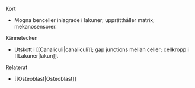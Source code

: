 Kort
- Mogna benceller inlagrade i lakuner; upprätthåller matrix; mekanosensorer.

Kännetecken
- Utskott i [[Canaliculi|canaliculi]]; gap junctions mellan celler; cellkropp i [[Lakuner|lakun]].

Relaterat
- [[Osteoblast|Osteoblast]]
